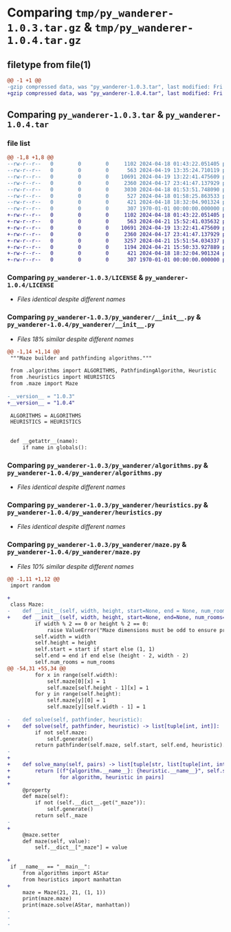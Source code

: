 # Comparing `tmp/py_wanderer-1.0.3.tar.gz` & `tmp/py_wanderer-1.0.4.tar.gz`

## filetype from file(1)

```diff
@@ -1 +1 @@
-gzip compressed data, was "py_wanderer-1.0.3.tar", last modified: Fri Jan  1 00:00:00 2016, max compression
+gzip compressed data, was "py_wanderer-1.0.4.tar", last modified: Fri Jan  1 00:00:00 2016, max compression
```

## Comparing `py_wanderer-1.0.3.tar` & `py_wanderer-1.0.4.tar`

### file list

```diff
@@ -1,8 +1,8 @@
--rw-r--r--   0        0        0     1102 2024-04-18 01:43:22.051405 py_wanderer-1.0.3/LICENSE
--rw-r--r--   0        0        0      563 2024-04-19 13:35:24.710119 py_wanderer-1.0.3/py_wanderer/__init__.py
--rw-r--r--   0        0        0    10691 2024-04-19 13:22:41.475609 py_wanderer-1.0.3/py_wanderer/algorithms.py
--rw-r--r--   0        0        0     2360 2024-04-17 23:41:47.137929 py_wanderer-1.0.3/py_wanderer/heuristics.py
--rw-r--r--   0        0        0     3030 2024-04-18 01:53:51.748090 py_wanderer-1.0.3/py_wanderer/maze.py
--rw-r--r--   0        0        0      527 2024-04-18 01:58:25.863533 py_wanderer-1.0.3/py_wanderer/plotter.py
--rw-r--r--   0        0        0      421 2024-04-18 18:32:04.901324 py_wanderer-1.0.3/pyproject.toml
--rw-r--r--   0        0        0      307 1970-01-01 00:00:00.000000 py_wanderer-1.0.3/PKG-INFO
+-rw-r--r--   0        0        0     1102 2024-04-18 01:43:22.051405 py_wanderer-1.0.4/LICENSE
+-rw-r--r--   0        0        0      563 2024-04-21 15:52:41.035632 py_wanderer-1.0.4/py_wanderer/__init__.py
+-rw-r--r--   0        0        0    10691 2024-04-19 13:22:41.475609 py_wanderer-1.0.4/py_wanderer/algorithms.py
+-rw-r--r--   0        0        0     2360 2024-04-17 23:41:47.137929 py_wanderer-1.0.4/py_wanderer/heuristics.py
+-rw-r--r--   0        0        0     3257 2024-04-21 15:51:54.034337 py_wanderer-1.0.4/py_wanderer/maze.py
+-rw-r--r--   0        0        0     1194 2024-04-21 15:50:33.927889 py_wanderer-1.0.4/py_wanderer/plotter.py
+-rw-r--r--   0        0        0      421 2024-04-18 18:32:04.901324 py_wanderer-1.0.4/pyproject.toml
+-rw-r--r--   0        0        0      307 1970-01-01 00:00:00.000000 py_wanderer-1.0.4/PKG-INFO
```

### Comparing `py_wanderer-1.0.3/LICENSE` & `py_wanderer-1.0.4/LICENSE`

 * *Files identical despite different names*

### Comparing `py_wanderer-1.0.3/py_wanderer/__init__.py` & `py_wanderer-1.0.4/py_wanderer/__init__.py`

 * *Files 18% similar despite different names*

```diff
@@ -1,14 +1,14 @@
 """Maze builder and pathfinding algorithms."""
 
 from .algorithms import ALGORITHMS, PathfindingAlgorithm, Heuristic
 from .heuristics import HEURISTICS
 from .maze import Maze
 
-__version__ = "1.0.3"
+__version__ = "1.0.4"
 
 ALGORITHMS = ALGORITHMS
 HEURISTICS = HEURISTICS
 
 
 def __getattr__(name):
     if name in globals():
```

### Comparing `py_wanderer-1.0.3/py_wanderer/algorithms.py` & `py_wanderer-1.0.4/py_wanderer/algorithms.py`

 * *Files identical despite different names*

### Comparing `py_wanderer-1.0.3/py_wanderer/heuristics.py` & `py_wanderer-1.0.4/py_wanderer/heuristics.py`

 * *Files identical despite different names*

### Comparing `py_wanderer-1.0.3/py_wanderer/maze.py` & `py_wanderer-1.0.4/py_wanderer/maze.py`

 * *Files 10% similar despite different names*

```diff
@@ -1,11 +1,12 @@
 import random
 
+
 class Maze:
-    def __init__(self, width, height, start=None, end = None, num_rooms = 3, room_size_range = (3, 5)):
+    def __init__(self, width, height, start=None, end=None, num_rooms=3, room_size_range=(3, 5)):
         if width % 2 == 0 or height % 2 == 0:
             raise ValueError("Maze dimensions must be odd to ensure proper wall and path placement.")
         self.width = width
         self.height = height
         self.start = start if start else (1, 1)
         self.end = end if end else (height - 2, width - 2)
         self.num_rooms = num_rooms
@@ -54,31 +55,34 @@
         for x in range(self.width):
             self.maze[0][x] = 1
             self.maze[self.height - 1][x] = 1
         for y in range(self.height):
             self.maze[y][0] = 1
             self.maze[y][self.width - 1] = 1
 
-    def solve(self, pathfinder, heuristic):
+    def solve(self, pathfinder, heuristic) -> list[tuple[int, int]]:
         if not self.maze:
             self.generate()
         return pathfinder(self.maze, self.start, self.end, heuristic).run()
-    
+
+    def solve_many(self, pairs) -> list[tuple[str, list[tuple[int, int]]]]:
+        return [(f"{algorithm.__name__}: {heuristic.__name__}", self.solve(algorithm, heuristic))
+                for algorithm, heuristic in pairs]
+
     @property
     def maze(self):
         if not (self.__dict__.get("_maze")):
             self.generate()
         return self._maze
-    
+
     @maze.setter
     def maze(self, value):
         self.__dict__["_maze"] = value
 
+
 if __name__ == "__main__":
     from algorithms import AStar
     from heuristics import manhattan
+
     maze = Maze(21, 21, (1, 1))
     print(maze.maze)
     print(maze.solve(AStar, manhattan))
-
-            
-
```

